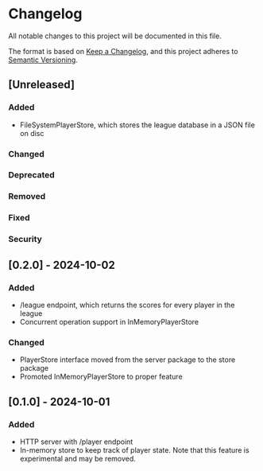 # Changelog

All notable changes to this project will be documented in this file.

The format is based on [Keep a Changelog](https://keepachangelog.com/en/1.1.0/), and this project adheres to [Semantic Versioning](https://semver.org/spec/v2.0.0.html).

## [Unreleased]

### Added
- FileSystemPlayerStore, which stores the league database in a JSON file on disc
### Changed
### Deprecated
### Removed
### Fixed
### Security

## [0.2.0] - 2024-10-02

### Added
- /league endpoint, which returns the scores for every player in the league
- Concurrent operation support in InMemoryPlayerStore
### Changed
- PlayerStore interface moved from the server package to the store package
- Promoted InMemoryPlayerStore to proper feature

## [0.1.0] - 2024-10-01

### Added

- HTTP server with /player endpoint
- In-memory store to keep track of player state. Note that this feature is experimental and may be removed.
